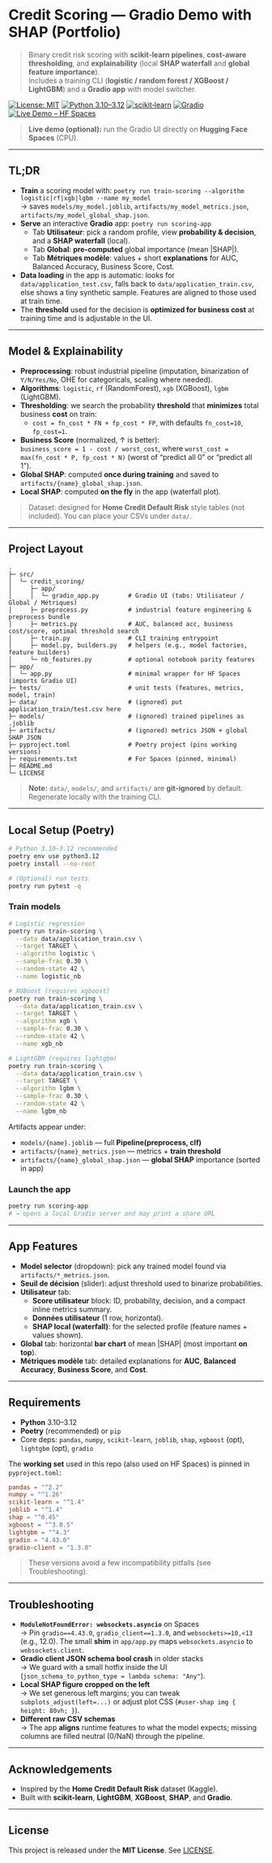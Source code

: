 # Credit Scoring — Gradio Demo with SHAP (Portfolio)

> Binary credit risk scoring with **scikit‑learn pipelines**, **cost‑aware thresholding**, and **explainability** (local **SHAP waterfall** and **global feature importance**).  
> Includes a training CLI (**logistic / random forest / XGBoost / LightGBM**) and a **Gradio app** with model switcher.

[![License: MIT](https://img.shields.io/badge/License-MIT-black.svg)](LICENSE)
[![Python 3.10–3.12](https://img.shields.io/badge/Python-3.10–3.12-blue)](#requirements)
[![scikit‑learn](https://img.shields.io/badge/scikit--learn-1.4+-f89939)](https://scikit-learn.org)
[![Gradio](https://img.shields.io/badge/Gradio-4.43.0-FF4B4B?logo=gradio)](https://gradio.app/)
[![Live Demo – HF Spaces](https://img.shields.io/badge/Live%20Demo-Hugging%20Face%20Spaces-black?logo=huggingface)](https://huggingface.co/spaces/juliengatineau/credit_scoring_demo)

> **Live demo (optional):** run the Gradio UI directly on **Hugging Face Spaces** (CPU).

---

## TL;DR

-   **Train** a scoring model with: `poetry run train-scoring --algorithm logistic|rf|xgb|lgbm --name my_model`  
    → saves `models/my_model.joblib`, `artifacts/my_model_metrics.json`, `artifacts/my_model_global_shap.json`.
-   **Serve** an interactive **Gradio** app: `poetry run scoring-app`
    -   Tab **Utilisateur**: pick a random profile, view **probability & decision**, and a **SHAP waterfall** (local).
    -   Tab **Global**: **pre‑computed** global importance (mean |SHAP|).
    -   Tab **Métriques modèle**: values + short **explanations** for AUC, Balanced Accuracy, Business Score, Cost.
-   **Data loading** in the app is automatic: looks for `data/application_test.csv`, falls back to `data/application_train.csv`, else shows a tiny synthetic sample. Features are aligned to those used at train time.
-   The **threshold** used for the decision is **optimized for business cost** at training time and is adjustable in the UI.

---

## Model & Explainability

-   **Preprocessing**: robust industrial pipeline (imputation, binarization of `Y/N/Yes/No`, OHE for categoricals, scaling where needed).
-   **Algorithms**: `logistic`, `rf` (RandomForest), `xgb` (XGBoost), `lgbm` (LightGBM).
-   **Thresholding**: we search the probability **threshold** that **minimizes** total business **cost** on train:
    -   `cost = fn_cost * FN + fp_cost * FP`, with defaults `fn_cost=10`, `fp_cost=1`.
-   **Business Score** (normalized, ↑ is better):  
    `business_score = 1 - cost / worst_cost`, where `worst_cost = max(fn_cost * P, fp_cost * N)` (worst of “predict all 0” or “predict all 1”).
-   **Global SHAP**: computed **once during training** and saved to `artifacts/{name}_global_shap.json`.
-   **Local SHAP**: computed **on the fly** in the app (waterfall plot).

> Dataset: designed for **Home Credit Default Risk** style tables (not included). You can place your CSVs under `data/`.

---

## Project Layout

```
.
├─ src/
│  └─ credit_scoring/
│     ├─ app/
│     │  └─ gradio_app.py        # Gradio UI (tabs: Utilisateur / Global / Métriques)
│     ├─ preprocess.py           # industrial feature engineering & preprocess bundle
│     ├─ metrics.py              # AUC, balanced acc, business cost/score, optimal threshold search
│     ├─ train.py                # CLI training entrypoint
│     ├─ model.py, builders.py   # helpers (e.g., model factories, feature builders)
│     └─ nb_features.py          # optional notebook parity features
├─ app/
│  └─ app.py                     # minimal wrapper for HF Spaces (imports Gradio UI)
├─ tests/                        # unit tests (features, metrics, model, train)
├─ data/                         # (ignored) put application_train/test.csv here
├─ models/                       # (ignored) trained pipelines as .joblib
├─ artifacts/                    # (ignored) metrics JSON + global SHAP JSON
├─ pyproject.toml                # Poetry project (pins working versions)
├─ requirements.txt              # For Spaces (pinned, minimal)
├─ README.md
└─ LICENSE
```

> **Note:** `data/`, `models/`, and `artifacts/` are **git‑ignored** by default. Regenerate locally with the training CLI.

---

## Local Setup (Poetry)

```bash
# Python 3.10–3.12 recommended
poetry env use python3.12
poetry install --no-root

# (Optional) run tests
poetry run pytest -q
```

### Train models

```bash
# Logistic regression
poetry run train-scoring \
  --data data/application_train.csv \
  --target TARGET \
  --algorithm logistic \
  --sample-frac 0.30 \
  --random-state 42 \
  --name logistic_nb

# XGBoost (requires xgboost)
poetry run train-scoring \
  --data data/application_train.csv \
  --target TARGET \
  --algorithm xgb \
  --sample-frac 0.30 \
  --random-state 42 \
  --name xgb_nb

# LightGBM (requires lightgbm)
poetry run train-scoring \
  --data data/application_train.csv \
  --target TARGET \
  --algorithm lgbm \
  --sample-frac 0.30 \
  --random-state 42 \
  --name lgbm_nb
```

Artifacts appear under:

-   `models/{name}.joblib` — full **Pipeline(preprocess, clf)**
-   `artifacts/{name}_metrics.json` — metrics + **train threshold**
-   `artifacts/{name}_global_shap.json` — **global SHAP** importance (sorted in app)

### Launch the app

```bash
poetry run scoring-app
# → opens a local Gradio server and may print a share URL
```

---

## App Features

-   **Model selector** (dropdown): pick any trained model found via `artifacts/*_metrics.json`.
-   **Seuil de décision** (slider): adjust threshold used to binarize probabilities.
-   **Utilisateur** tab:
    -   **Score utilisateur** block: ID, probability, decision, and a compact inline metrics summary.
    -   **Données utilisateur** (1 row, horizontal).
    -   **SHAP local (waterfall)**: for the selected profile (feature names + values shown).
-   **Global** tab: horizontal **bar chart** of mean |SHAP| (most important **on top**).
-   **Métriques modèle** tab: detailed explanations for **AUC**, **Balanced Accuracy**, **Business Score**, and **Cost**.

---

## Requirements

-   **Python** 3.10–3.12
-   **Poetry** (recommended) or `pip`
-   Core deps: `pandas`, `numpy`, `scikit-learn`, `joblib`, `shap`, `xgboost` (opt), `lightgbm` (opt), `gradio`

The **working set** used in this repo (also used on HF Spaces) is pinned in `pyproject.toml`:

```toml
pandas = "^2.2"
numpy = "^1.26"
scikit-learn = "^1.4"
joblib = "^1.4"
shap = "^0.45"
xgboost = "^3.0.5"
lightgbm = "^4.3"
gradio = "4.43.0"
gradio-client = "1.3.0"
```

> These versions avoid a few incompatibility pitfalls (see Troubleshooting).

---

## Troubleshooting

-   **`ModuleNotFoundError: websockets.asyncio`** on Spaces  
    → Pin `gradio==4.43.0`, `gradio_client==1.3.0`, and `websockets>=10,<13` (e.g., 12.0). The small **shim** in `app/app.py` maps `websockets.asyncio` to `websockets.client`.
-   **Gradio client JSON schema bool crash** in older stacks  
    → We guard with a small hotfix inside the UI (`json_schema_to_python_type = lambda schema: "Any"`).
-   **Local SHAP figure cropped on the left**  
    → We set generous left margins; you can tweak `subplots_adjust(left=...)` or adjust plot CSS (`#user-shap img { height: 80vh; }`).
-   **Different raw CSV schemas**  
    → The app **aligns** runtime features to what the model expects; missing columns are filled neutral (0/NaN) through the pipeline.

---

## Acknowledgements

-   Inspired by the **Home Credit Default Risk** dataset (Kaggle).
-   Built with **scikit‑learn**, **LightGBM**, **XGBoost**, **SHAP**, and **Gradio**.

---

## License

This project is released under the **MIT License**. See [LICENSE](LICENSE).
